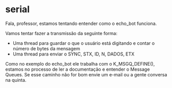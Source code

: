 # serial

Fala, professor, estamos tentando entender como o echo_bot funciona.

Vamos tentar fazer a transmissão da seguinte forma:
- Uma thread para guardar o que o usuário está digitando e contar o número de bytes da mensagem
- Uma thread para enviar o SYNC, STX, ID, N, DADOS, ETX

Como no exemplo do echo_bot ele trabalha com o K_MSGQ_DEFINE(), estamos no processo de ler a documentação e entender o Message Queues.
Se esse caminho não for bom envie um e-mail ou a gente conversa na quinta.
